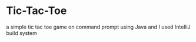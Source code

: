 # Tic-Tac-Toe
a simple tic tac toe game on command prompt using Java
and I used IntelliJ build system 
